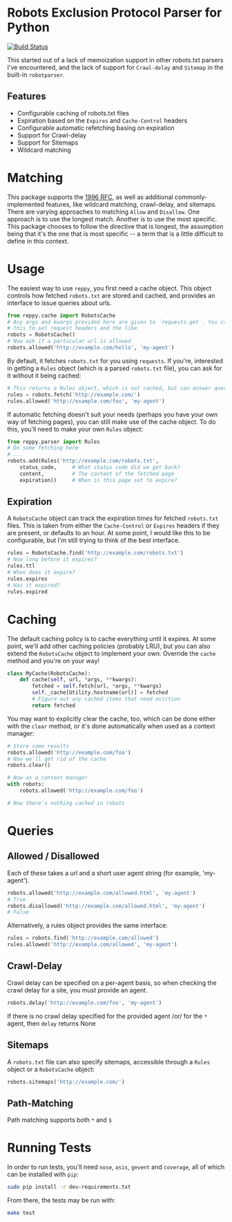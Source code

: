 Robots Exclusion Protocol Parser for Python
===========================================

[![Build Status](https://travis-ci.org/jmcarp/reppy.svg?branch=master)](https://travis-ci.org/jmcarp/reppy)

This started out of a lack of memoization support in other robots.txt parsers
I've encountered, and the lack of support for `Crawl-delay` and `Sitemap` in
the built-in `robotparser`.

Features
--------
- Configurable caching of robots.txt files
- Expiration based on the `Expires` and `Cache-Control` headers
- Configurable automatic refetching basing on expiration
- Support for Crawl-delay
- Support for Sitemaps
- Wildcard matching

Matching
========
This package supports the
[1996 RFC](http://www.robotstxt.org/norobots-rfc.txt), as well as additional
commonly-implemented features, like wildcard matching, crawl-delay, and
sitemaps. There are varying approaches to matching `Allow` and `Disallow`. One
approach is to use the longest match. Another is to use the most specific.
This package chooses to follow the directive that is longest, the assumption
being that it's the one that is most specific -- a term that is a little
difficult to define in this context.

Usage
=====
The easiest way to use `reppy`, you first need a cache object. This object
controls how fetched `robots.txt` are stored and cached, and provides an
interface to issue queries about urls.

```python
from reppy.cache import RobotsCache
# Any args and kwargs provided here are given to `requests.get`. You can use
# this to set request headers and the like
robots = RobotsCache()
# Now ask if a particular url is allowed
robots.allowed('http://example.com/hello', 'my-agent')
```

By default, it fetches `robots.txt` for you using `requests`. If you're,
interested in getting a `Rules` object (which is a parsed `robots.txt` file),
you can ask for it without it being cached:

```python
# This returns a Rules object, which is not cached, but can answer queries
rules = robots.fetch('http://example.com/')
rules.allowed('http://example.com/foo', 'my-agent')
```

If automatic fetching doesn't suit your needs (perhaps you have your own way of
fetching pages), you can still make use of the cache object. To do this,
you'll need to make your own `Rules` object:

```python
from reppy.parser import Rules
# Do some fetching here
# ...
robots.add(Rules('http://example.com/robots.txt',
	status_code,     # What status code did we get back?
	content,         # The content of the fetched page
	expiration))     # When is this page set to expire?
```

Expiration
----------
A `RobotsCache` object can track the expiration times for fetched `robots.txt`
files. This is taken from either the `Cache-Control` or `Expires` headers if
they are present, or defaults to an hour. At some point, I would like this to
be configurable, but I'm still trying to think of the best interface.

```python
rules = RobotsCache.find('http://example.com/robots.txt')
# Now long before it expires?
rules.ttl
# When does it expire?
rules.expires
# Has it expired?
rules.expired
```

Caching
=======
The default caching policy is to cache everything until it expires. At some
point, we'll add other caching policies (probably LRU), but you can also extend
the `RobotsCache` object to implement your own. Override the `cache` method and
you're on your way!

```python
class MyCache(RobotsCache):
	def cache(self, url, *args, **kwargs):
	    fetched = self.fetch(url, *args, **kwargs)
	    self._cache[Utility.hostname(url)] = fetched
	    # Figure out any cached items that need eviction
	    return fetched
```

You may want to explicitly clear the cache, too, which can be done either with
the `clear` method, or it's done automatically when used as a context manager:

```python
# Store some results
robots.allowed('http://example.com/foo')
# Now we'll get rid of the cache
robots.clear()

# Now as a context manager
with robots:
	robots.allowed('http://example.com/foo')

# Now there's nothing cached in robots
```

Queries
=======
Allowed / Disallowed
--------------------
Each of these takes a url and a short user agent string (for example,
'my-agent').

```python
robots.allowed('http://example.com/allowed.html', 'my-agent')
# True
robots.disallowed('http://example.com/allowed.html', 'my-agent')
# False
```

Alternatively, a rules object provides the same interface:

```python
rules = robots.find('http://example.com/allowed')
rules.allowed('http://example.com/allowed', 'my-agent')
```

Crawl-Delay
-----------
Crawl delay can be specified on a per-agent basis, so when checking the crawl
delay for a site, you must provide an agent.

```python
robots.delay('http://example.com/foo', 'my-agent')
```

If there is no crawl delay specified for the provided agent /or/ for the `*`
agent, then `delay` returns None

Sitemaps
--------
A `robots.txt` file can also specify sitemaps, accessible through a `Rules`
object or a `RobotsCache` object:

```python
robots.sitemaps('http://example.com/')
```

Path-Matching
-------------
Path matching supports both `*` and `$`

Running Tests
=============
In order to run tests, you'll need `nose`, `asis`, `gevent` and `coverage`, all
of which can be installed with `pip`:

```bash
sudo pip install -r dev-requirements.txt
```

From there, the tests may be run with:

```bash
make test
```
